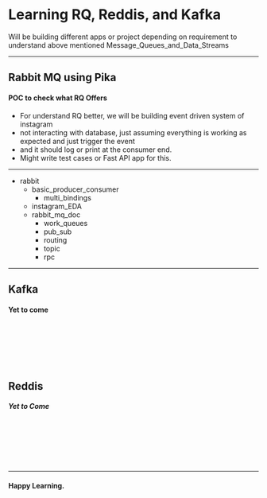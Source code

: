 # Learning RQ, Reddis, and Kafka

Will be building different apps or project depending on requirement to understand above mentioned Message_Queues_and_Data_Streams

---

## Rabbit MQ using Pika
#### POC to check what RQ Offers 

- For understand RQ better, we will be building event driven system of instagram
- not interacting with database, just assuming everything is working as expected and just trigger the event
- and it should log or print at the consumer end.
- Might write test cases or Fast API app for this.

---

- rabbit
  - basic_producer_consumer
    - multi_bindings
  - instagram_EDA
  - rabbit_mq_doc
    - work_queues
    - pub_sub
    - routing
    - topic
    - rpc

---


## Kafka
#### Yet to come

<br>
<br>
<br>
<br>
<br>

## Reddis
##### Yet to Come






<br>
<br>
<br>
<br>
<br>

---
#### Happy Learning.